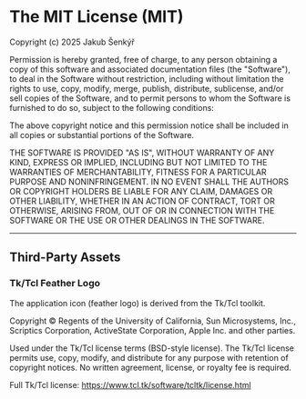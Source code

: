 
# The MIT License (MIT)

Copyright (c) 2025 Jakub Šenkýř

Permission is hereby granted, free of charge, to any person obtaining a copy
of this software and associated documentation files (the "Software"), to deal
in the Software without restriction, including without limitation the rights
to use, copy, modify, merge, publish, distribute, sublicense, and/or sell
copies of the Software, and to permit persons to whom the Software is
furnished to do so, subject to the following conditions:

The above copyright notice and this permission notice shall be included in all
copies or substantial portions of the Software.

THE SOFTWARE IS PROVIDED "AS IS", WITHOUT WARRANTY OF ANY KIND, EXPRESS OR
IMPLIED, INCLUDING BUT NOT LIMITED TO THE WARRANTIES OF MERCHANTABILITY,
FITNESS FOR A PARTICULAR PURPOSE AND NONINFRINGEMENT. IN NO EVENT SHALL THE
AUTHORS OR COPYRIGHT HOLDERS BE LIABLE FOR ANY CLAIM, DAMAGES OR OTHER
LIABILITY, WHETHER IN AN ACTION OF CONTRACT, TORT OR OTHERWISE, ARISING FROM,
OUT OF OR IN CONNECTION WITH THE SOFTWARE OR THE USE OR OTHER DEALINGS IN THE
SOFTWARE.

---

## Third-Party Assets

### Tk/Tcl Feather Logo

The application icon (feather logo) is derived from the Tk/Tcl toolkit.

Copyright © Regents of the University of California, Sun Microsystems, Inc.,
Scriptics Corporation, ActiveState Corporation, Apple Inc. and other parties.

Used under the Tk/Tcl license terms (BSD-style license). The Tk/Tcl license
permits use, copy, modify, and distribute for any purpose with retention of
copyright notices. No written agreement, license, or royalty fee is required.

Full Tk/Tcl license: https://www.tcl.tk/software/tcltk/license.html
